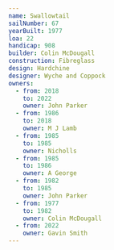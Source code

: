 ```yaml
---
name: Swallowtail
sailNumber: 67
yearBuilt: 1977
loa: 22
handicap: 908
builder: Colin McDougall
construction: Fibreglass
design: Hardchine
designer: Wyche and Coppock
owners:
  - from: 2018
    to: 2022
    owner: John Parker
  - from: 1986
    to: 2018
    owner: M J Lamb
  - from: 1985
    to: 1985
    owner: Nicholls
  - from: 1985
    to: 1986
    owner: A George
  - from: 1982
    to: 1985
    owner: John Parker
  - from: 1977
    to: 1982
    owner: Colin McDougall
  - from: 2022
    owner: Gavin Smith
---
```

